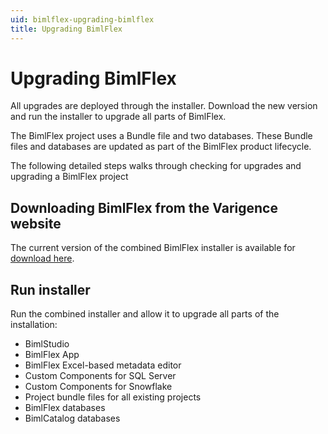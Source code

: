 ```yaml
---
uid: bimlflex-upgrading-bimlflex
title: Upgrading BimlFlex
---
```

# Upgrading BimlFlex

All upgrades are deployed through the installer. Download the new version and run the installer to upgrade all parts of BimlFlex.

The BimlFlex project uses a Bundle file and two databases. These Bundle files and databases are updated as part of the BimlFlex product lifecycle.

The following detailed steps walks through checking for upgrades and upgrading a BimlFlex project

## Downloading BimlFlex from the Varigence website

The current version of the combined BimlFlex installer is available for [download here](https://varigence.com/downloads/bimlflexdevsetup.exe).

## Run installer

Run the combined installer and allow it to upgrade all parts of the installation:

* BimlStudio
* BimlFlex App
* BimlFlex Excel-based metadata editor
* Custom Components for SQL Server
* Custom Components for Snowflake
* Project bundle files for all existing projects
* BimlFlex databases
* BimlCatalog databases
